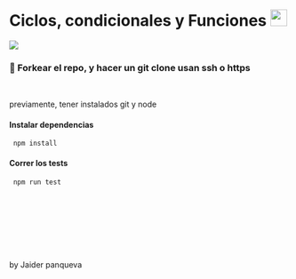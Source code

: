 ﻿# Ciclos, condicionales y Funciones <img src="https://media.giphy.com/media/fYSnHlufseco8Fh93Z/giphy.gif" width="30"> 
 

<img src="https://readme-typing-svg.herokuapp.com?color=E6B5776697&lines=Nuevo+reto+Vamos+con+TODO">
 
<h3> 💬 Forkear el repo, y hacer un git clone usan ssh o https</h2>
<br>
<p>previamente, tener instalados git y node </p>
<h4>Instalar dependencias</h4>
<code> npm install </code>
<h4>Correr los tests</h4>
<code> npm run test</code>

<br>
<br>
<br>
<br>
<br><br>
<br>
<br>
<p>by Jaider panqueva</p>

